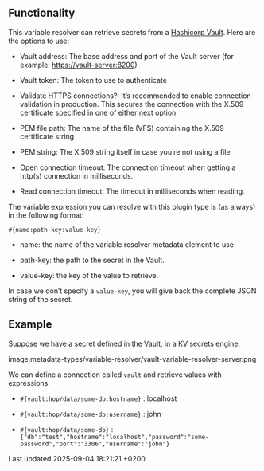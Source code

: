 <div id="header">

</div>

<div id="content">

<div class="sect1">

## Functionality

<div class="sectionbody">

<div class="paragraph">

This variable resolver can retrieve secrets from a [Hashicorp Vault](https://www.vaultproject.io/). Here are the options to use:

</div>

<div class="ulist">

  - Vault address: The base address and port of the Vault server (for example: <https://vault-server:8200>)

  - Vault token: The token to use to authenticate

  - Validate HTTPS connections?: It’s recommended to enable connection validation in production. This secures the connection with the X.509 certificate specified in one of either next option.

  - PEM file path: The name of the file (VFS) containing the X.509 certificate string

  - PEM string: The X.509 string itself in case you’re not using a file

  - Open connection timeout: The connection timeout when getting a http(s) connection in milliseconds.

  - Read connection timeout: The timeout in milliseconds when reading.

</div>

<div class="paragraph">

The variable expression you can resolve with this plugin type is (as always) in the following format:

</div>

<div class="paragraph">

`#{name:path-key:value-key}`

</div>

<div class="ulist">

  - name: the name of the variable resolver metadata element to use

  - path-key: the path to the secret in the Vault.

  - value-key: the key of the value to retrieve.

</div>

<div class="paragraph">

In case we don’t specify a `value-key`, you will give back the complete JSON string of the secret.

</div>

</div>

</div>

<div class="sect1">

## Example

<div class="sectionbody">

<div class="paragraph">

Suppose we have a secret defined in the Vault, in a KV secrets engine:

</div>

<div class="paragraph">

image:metadata-types/variable-resolver/vault-variable-resolver-server.png

</div>

<div class="paragraph">

We can define a connection called `vault` and retrieve values with expressions:

</div>

<div class="ulist">

  - `#{vault:hop/data/some-db:hostname}` : localhost

  - `#{vault:hop/data/some-db:username}` : john

  - `#{vault:hop/data/some-db}` : `{"db":"test","hostname":"localhost","password":"some-password","port":"3306","username":"john"}`

</div>

</div>

</div>

</div>

<div id="footer">

<div id="footer-text">

Last updated 2025-09-04 18:21:21 +0200

</div>

</div>
